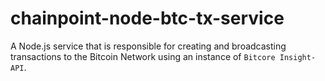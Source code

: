 # chainpoint-node-btc-tx-service

A Node.js service that is responsible for creating and broadcasting
transactions to the Bitcoin Network using an instance of `Bitcore Insight-API`.
